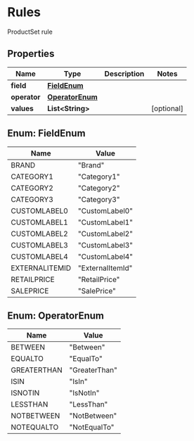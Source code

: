 

# Rules

ProductSet rule

## Properties

| Name | Type | Description | Notes |
|------------ | ------------- | ------------- | -------------|
|**field** | [**FieldEnum**](#FieldEnum) |  |  |
|**operator** | [**OperatorEnum**](#OperatorEnum) |  |  |
|**values** | **List&lt;String&gt;** |  |  [optional] |



## Enum: FieldEnum

| Name | Value |
|---- | -----|
| BRAND | &quot;Brand&quot; |
| CATEGORY1 | &quot;Category1&quot; |
| CATEGORY2 | &quot;Category2&quot; |
| CATEGORY3 | &quot;Category3&quot; |
| CUSTOMLABEL0 | &quot;CustomLabel0&quot; |
| CUSTOMLABEL1 | &quot;CustomLabel1&quot; |
| CUSTOMLABEL2 | &quot;CustomLabel2&quot; |
| CUSTOMLABEL3 | &quot;CustomLabel3&quot; |
| CUSTOMLABEL4 | &quot;CustomLabel4&quot; |
| EXTERNALITEMID | &quot;ExternalItemId&quot; |
| RETAILPRICE | &quot;RetailPrice&quot; |
| SALEPRICE | &quot;SalePrice&quot; |



## Enum: OperatorEnum

| Name | Value |
|---- | -----|
| BETWEEN | &quot;Between&quot; |
| EQUALTO | &quot;EqualTo&quot; |
| GREATERTHAN | &quot;GreaterThan&quot; |
| ISIN | &quot;IsIn&quot; |
| ISNOTIN | &quot;IsNotIn&quot; |
| LESSTHAN | &quot;LessThan&quot; |
| NOTBETWEEN | &quot;NotBetween&quot; |
| NOTEQUALTO | &quot;NotEqualTo&quot; |



